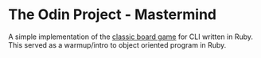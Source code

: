 # The Odin Project - Mastermind

A simple implementation of the [classic board game](https://en.wikipedia.org/wiki/Mastermind_(board_game)) for CLI written in Ruby.  This served as a warmup/intro to object oriented program in Ruby.
